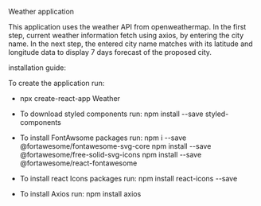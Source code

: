 Weather application

This application uses the weather API from openweathermap. In the first step, current weather information fetch using axios, by entering the city name. In the next step, the entered city name matches with its latitude and longitude data to display 7 days forecast of the proposed city.

installation guide: 

To create the application run:
- npx create-react-app Weather

- To download styled components run:
  npm install --save styled-components

- To install FontAwsome packages run:
  npm i --save @fortawesome/fontawesome-svg-core
  npm install --save @fortawesome/free-solid-svg-icons
  npm install --save @fortawesome/react-fontawesome
  
- To install react Icons packages run:
  npm install react-icons --save
  
- To install Axios run:
  npm install axios
